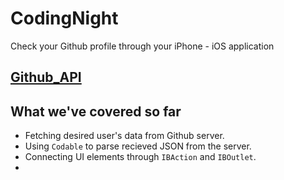 # CodingNight
Check your Github profile through your iPhone - iOS application
## [Github_API](https://api.github.com)
## What we've covered so far
- Fetching desired user's data from Github server.
- Using ```Codable``` to parse recieved JSON from the server.
- Connecting UI elements through ```IBAction``` and ```IBOutlet```.
- 
